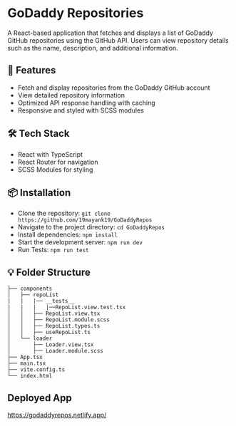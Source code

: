 # GoDaddy Repositories

A React-based application that fetches and displays a list of GoDaddy GitHub repositories using the GitHub API. Users can view repository details such as the name, description, and additional information.

## 🚀 Features

- Fetch and display repositories from the GoDaddy GitHub account
- View detailed repository information
- Optimized API response handling with caching
- Responsive and styled with SCSS modules

## 🛠️ Tech Stack

- React with TypeScript
- React Router for navigation
- SCSS Modules for styling

## 📦 Installation

- Clone the repository: `git clone https://github.com/19mayank19/GoDaddyRepos`
- Navigate to the project directory: `cd GoDaddyRepos`
- Install dependencies: `npm install`
- Start the development server: `npm run dev`
- Run Tests: `npm run test`

## 💡 Folder Structure

```src
├── components
│   ├── repoList
|   |   |── __tests__
|   |   |   |──RepoList.view.test.tsx
│   │   ├── RepoList.view.tsx
│   │   ├── RepoList.module.scss
│   │   ├── RepoList.types.ts
│   │   ├── useRepoList.ts
│   └── loader
│       ├── Loader.view.tsx
│       ├── Loader.module.scss
├── App.tsx
├── main.tsx
├── vite.config.ts
└── index.html
```

## Deployed App

https://godaddyrepos.netlify.app/
